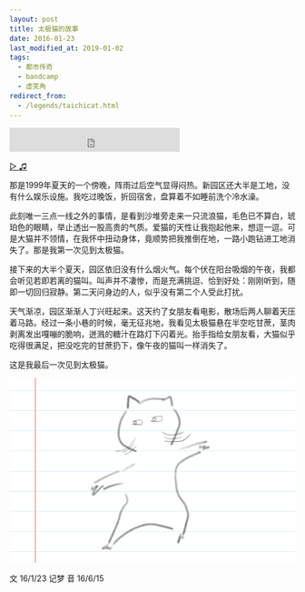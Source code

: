 ```yaml
---
layout: post
title: 太极猫的故事
date: 2016-01-23
last_modified_at: 2019-01-02
tags:
  - 都市传奇
  - bandcamp
  - 虚芜角
redirect_from:
  - /legends/taichicat.html
---
```


<iframe style="border: 0; height: 42px;" src="https://bandcamp.com/EmbeddedPlayer/album=520012298/size=small/bgcol=333333/linkcol=4ec5ec/artwork=none/track=3489358287/transparent=true/" seamless><a href="https://feeshy.bandcamp.com/album/ends-of-nihil">ends of nihil by feeshy</a></iframe>

[▷ ♫](https://music.163.com/song?id=1813641511)

那是1999年夏天的一个傍晚，阵雨过后空气显得闷热。新园区还大半是工地，没有什么娱乐设施。我吃过晚饭，折回宿舍，盘算着不如睡前洗个冷水澡。

此刻唯一三点一线之外的事情，是看到沙堆旁走来一只流浪猫，毛色已不算白，琥珀色的眼睛，举止透出一股高贵的气质。爱猫的天性让我抱起他来，想逗一逗。可是大猫并不领情，在我怀中扭动身体，竟顺势把我推倒在地，一路小跑钻进工地消失了。那是我第一次见到太极猫。

接下来的大半个夏天，园区依旧没有什么烟火气。每个伏在阳台吸烟的午夜，我都会听见若即若离的猫叫。叫声并不凄惨，而是充满挑逗、恰到好处：刚刚听到，随即一切回归寂静。第二天问身边的人，似乎没有第二个人受此打扰。

天气渐凉，园区渐渐人丁兴旺起来。这天约了女朋友看电影，散场后两人聊着天压着马路。经过一条小巷的时候，毫无征兆地，我看见太极猫悬在半空吃甘蔗，茎肉剥离发出嘎嘣的脆响，迸溅的糖汁在路灯下闪着光。抬手指给女朋友看，大猫似乎吃得很满足，把没吃完的甘蔗扔下，像午夜的猫叫一样消失了。

这是我最后一次见到太极猫。

![](/assets/img/taichicat.png)

文 16/1/23 记梦
音 16/6/15